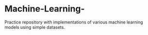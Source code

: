 # Machine-Learning-
Practice repository with implementations of various machine learning models using simple datasets.
